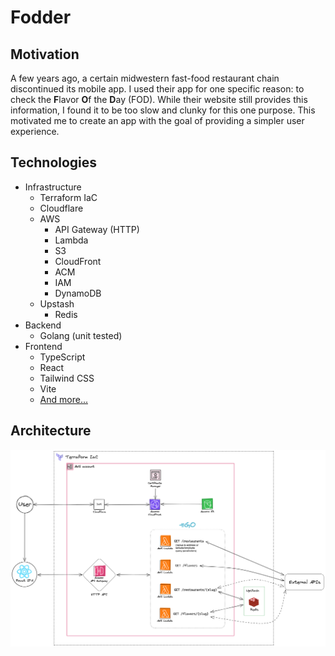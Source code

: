 # Fodder

## Motivation

A few years ago, a certain midwestern fast-food restaurant chain discontinued its mobile app. I used their app for one specific reason: to check the **F**lavor **O**f the **D**ay (FOD). While their website still provides this information, I found it to be too slow and clunky for this one purpose. This motivated me to create an app with the goal of providing a simpler user experience.

## Technologies

- Infrastructure
  - Terraform IaC
  - Cloudflare
  - AWS
    - API Gateway (HTTP)
    - Lambda
    - S3
    - CloudFront
    - ACM
    - IAM
    - DynamoDB
  - Upstash
    - Redis
- Backend
  - Golang (unit tested)
- Frontend
  - TypeScript
  - React
  - Tailwind CSS
  - Vite
  - [And more...](frontend/package.json)

## Architecture

![Architecture Diagram](architecture.png)
